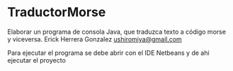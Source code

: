# TraductorMorse
Elaborar un programa de consola Java, que traduzca texto a código morse y viceversa.
Erick Herrera Gonzalez   ushiromiya@gmail.com

Para ejecutar el programa se debe abrir con el IDE Netbeans y de ahi ejecutar el proyecto
